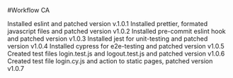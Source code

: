 #Workflow CA

Installed eslint and patched version v.1.0.1
Installed prettier, formated javascript files and patched version v1.0.2
Installed pre-commit eslint hook and patched version v1.0.3
Installed jest for unit-testing and patched version v1.0.4
Installed cypress for e2e-testing and patched version v1.0.5
Created test files login.test.js and logout.test.js and patched version v1.0.6
Created test file login.cy.js and action to static pages, patched version v1.0.7
